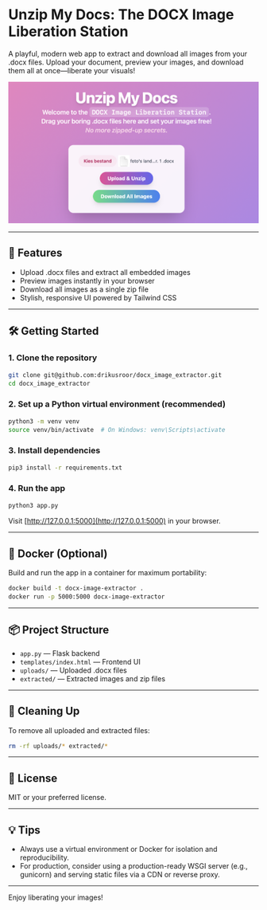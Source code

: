 # Unzip My Docs: The DOCX Image Liberation Station

A playful, modern web app to extract and download all images from your .docx files. Upload your document, preview your images, and download them all at once—liberate your visuals!

![Unzip My Docs Screenshot](./screenshot.png)

---

## 🚀 Features

- Upload .docx files and extract all embedded images
- Preview images instantly in your browser
- Download all images as a single zip file
- Stylish, responsive UI powered by Tailwind CSS

---

## 🛠️ Getting Started

### 1. Clone the repository

```bash
git clone git@github.com:drikusroor/docx_image_extractor.git
cd docx_image_extractor
```

### 2. Set up a Python virtual environment (recommended)

```bash
python3 -m venv venv
source venv/bin/activate  # On Windows: venv\Scripts\activate
```

### 3. Install dependencies

```bash
pip3 install -r requirements.txt
```

### 4. Run the app

```bash
python3 app.py
```

Visit [http://127.0.0.1:5000](http://127.0.0.1:5000) in your browser.

---

## 🐳 Docker (Optional)

Build and run the app in a container for maximum portability:

```bash
docker build -t docx-image-extractor .
docker run -p 5000:5000 docx-image-extractor
```

---

## 📦 Project Structure

- `app.py` — Flask backend
- `templates/index.html` — Frontend UI
- `uploads/` — Uploaded .docx files
- `extracted/` — Extracted images and zip files

---

## 🧹 Cleaning Up

To remove all uploaded and extracted files:

```bash
rm -rf uploads/* extracted/*
```

---

## 📝 License

MIT or your preferred license.

---

## 💡 Tips

- Always use a virtual environment or Docker for isolation and reproducibility.
- For production, consider using a production-ready WSGI server (e.g., gunicorn) and serving static files via a CDN or reverse proxy.

---

Enjoy liberating your images!
